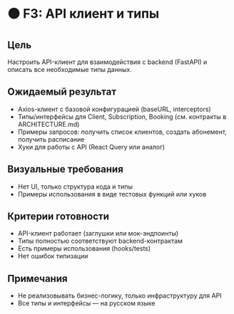 # 🟠 F3: API клиент и типы

## Цель
Настроить API-клиент для взаимодействия с backend (FastAPI) и описать все необходимые типы данных.

## Ожидаемый результат
- Axios-клиент с базовой конфигурацией (baseURL, interceptors)
- Типы/интерфейсы для Client, Subscription, Booking (см. контракты в ARCHITECTURE.md)
- Примеры запросов: получить список клиентов, создать абонемент, получить расписание
- Хуки для работы с API (React Query или аналог)

## Визуальные требования
- Нет UI, только структура кода и типы
- Примеры использования в виде тестовых функций или хуков

## Критерии готовности
- API-клиент работает (заглушки или мок-эндпоинты)
- Типы полностью соответствуют backend-контрактам
- Есть примеры использования (hooks/tests)
- Нет ошибок типизации

## Примечания
- Не реализовывать бизнес-логику, только инфраструктуру для API
- Все типы и интерфейсы — на русском языке 